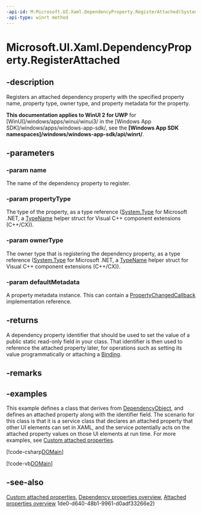 ```yaml
---
-api-id: M:Microsoft.UI.Xaml.DependencyProperty.RegisterAttached(System.String,Windows.UI.Xaml.Interop.TypeName,Windows.UI.Xaml.Interop.TypeName,Microsoft.UI.Xaml.PropertyMetadata)
-api-type: winrt method
---
```


<!-- Method syntax
public Windows.UI.Xaml.DependencyProperty RegisterAttached(System.String name, Windows.UI.Xaml.Interop.TypeName propertyType, Windows.UI.Xaml.Interop.TypeName ownerType, Windows.UI.Xaml.PropertyMetadata defaultMetadata)
-->

# Microsoft.UI.Xaml.DependencyProperty.RegisterAttached

## -description
Registers an attached dependency property with the specified property name, property type, owner type, and property metadata for the property.

**This documentation applies to WinUI 2 for UWP** for [WinUI]/windows/apps/winui/winui3/ in the [Windows App SDK]/windows/apps/windows-app-sdk/, see the **[Windows App SDK namespaces]/windows/windows-app-sdk/api/winrt/**.

## -parameters
### -param name
The name of the dependency property to register.

### -param propertyType
The type of the property, as a type reference ([System.Type](/dotnet/api/system.type?view=dotnet-uwp-10.0&preserve-view=true) for Microsoft .NET, a [TypeName](/uwp/api/windows.ui.xaml.interop.typename) helper struct for Visual C++ component extensions (C++/CX)).

### -param ownerType
The owner type that is registering the dependency property, as a type reference ([System.Type](/dotnet/api/system.type?view=dotnet-uwp-10.0&preserve-view=true) for Microsoft .NET, a [TypeName](/uwp/api/windows.ui.xaml.interop.typename) helper struct for Visual C++ component extensions (C++/CX)).

### -param defaultMetadata
A property metadata instance. This can contain a [PropertyChangedCallback](propertychangedcallback.md) implementation reference.

## -returns
A dependency property identifier that should be used to set the value of a public static read-only field in your class. That identifier is then used to reference the attached property later, for operations such as setting its value programmatically or attaching a [Binding](../microsoft.ui.xaml.data/binding.md).

## -remarks

## -examples
This example defines a class that derives from [DependencyObject](dependencyobject.md), and defines an attached property along with the identifier field. The scenario for this class is that it is a service class that declares an attached property that other UI elements can set in XAML, and the service potentially acts on the attached property values on those UI elements at run time. For more examples, see [Custom attached properties](/windows/uwp/xaml-platform/custom-attached-properties).



[!code-csharp[DOMain](../microsoft.ui.xaml/code/DOandDP/csharp/Class1.cs#SnippetDOMain)]

[!code-vb[DOMain](../microsoft.ui.xaml/code/DOandDP/vbnet/Class1.vb#SnippetDOMain)]

## -see-also
[Custom attached properties](/windows/uwp/xaml-platform/custom-attached-properties), [Dependency properties overview](/windows/uwp/xaml-platform/dependency-properties-overview), [Attached properties overview](/windows/uwp/xaml-platform/attached-properties-overview)
1de0-d640-48b1-9961-d0adf33266e2)
